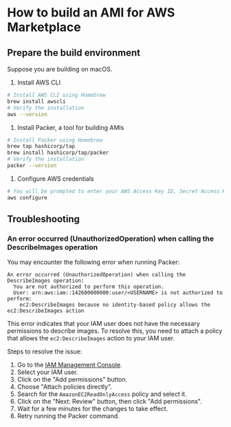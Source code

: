 # How to build an AMI for AWS Marketplace

## Prepare the build environment

Suppose you are building on macOS.

1. Install AWS CLI
```bash
# Install AWS CLI using Homebrew
brew install awscli
# Verify the installation
aws --version
```
1. Install Packer, a tool for building AMIs
```bash
# Install Packer using Homebrew
brew tap hashicorp/tap
brew install hashicorp/tap/packer
# Verify the installation
packer --version
```
1. Configure AWS credentials
```bash
# You will be prompted to enter your AWS Access Key ID, Secret Access Key, and default region.
aws configure
```

## Troubleshooting

### An error occurred (UnauthorizedOperation) when calling the DescribeImages operation

You may encounter the following error when running Packer:
```
An error occurred (UnauthorizedOperation) when calling the DescribeImages operation: 
  You are not authorized to perform this operation. 
  User: arn:aws:iam::142600000000:user/<USERNAME> is not authorized to perform: 
    ec2:DescribeImages because no identity-based policy allows the ec2:DescribeImages action
```

This error indicates that your IAM user does not have the necessary permissions to describe images.
To resolve this, you need to attach a policy that allows the `ec2:DescribeImages` action to your IAM user.

Steps to resolve the issue:
1. Go to the [IAM Management Console](https://console.aws.amazon.com/iam/home).
2. Select your IAM user.
3. Click on the "Add permissions" button.
4. Choose "Attach policies directly".
5. Search for the `AmazonEC2ReadOnlyAccess` policy and select it.
6. Click on the "Next: Review" button, then click "Add permissions".
7. Wait for a few minutes for the changes to take effect.
8. Retry running the Packer command.

